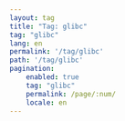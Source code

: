```yaml
---
layout: tag
title: "Tag: glibc"
tag: "glibc"
lang: en
permalink: '/tag/glibc'
path: '/tag/glibc'
pagination:
    enabled: true
    tag: "glibc"
    permalink: /page/:num/
    locale: en
---
```

